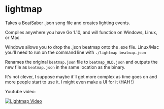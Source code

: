 # lightmap
Takes a BeatSaber .json song file and creates lighting events.

Compiles anywhere you have Go 1.10, and will function on Windows, Linux, or Mac.

Windows allows you to drop the .json beatmap onto the .exe file.  Linux/Mac you'll need to run on the command line with `./lightmap beatmap.json`

Renames the original `beatmap.json` file to `beatmap_OLD.json` and outputs the new file as `beatmap.json` in the same location as the binary.

It's not clever, I suppose maybe it'll get more complex as time goes on and more people start to use it.  I might even make a UI for it (HAH !)

Youtube video:

[![Lightmap Video](https://img.youtube.com/vi/MVatdcy7TPA/0.jpg)](https://www.youtube.com/watch?v=MVatdcy7TPA)
